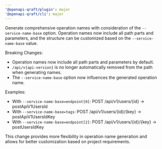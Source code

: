 ```yaml
---
'@openapi-qraft/plugin': major
'@openapi-qraft/cli': major
---
```


Generate comprehensive operation names with consideration of the `--service-name-base` option. Operation names now
include all path parts and parameters, and the structure can be customized based on the `--service-name-base` value.

Breaking Changes:

- Operation names now include all path parts and parameters by default.
- `/api/v{api-version}` is no longer automatically removed from the path when generating names.
- The `--service-name-base` option now influences the generated operation name.

Examples:

- With `--service-name-base=endpoint[0]`:
  POST /api/v1/users/{id} → postApiV1UsersId
- With `--service-name-base=tags`:
  POST /api/v1/users/{id}/{key} → postApiV1UsersIdKey
- With `--service-name-base=endpoint[2]`:
  POST /api/v1/users/{id}/{key} → postUsersIdKey

This change provides more flexibility in operation name generation and allows for better customization based on project
requirements.
